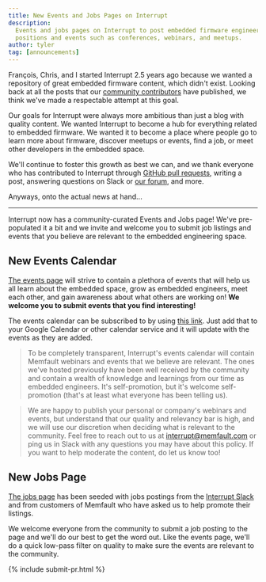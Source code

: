 ```yaml
---
title: New Events and Jobs Pages on Interrupt
description:
  Events and jobs pages on Interrupt to post embedded firmware engineering
  positions and events such as conferences, webinars, and meetups.
author: tyler
tag: [announcements]
---
```


François, Chris, and I started Interrupt 2.5 years ago because we wanted a
repository of great embedded firmware content, which didn't exist. Looking back
at all the posts that our
[community contributors](https://interrupt.memfault.com/authors) have published,
we think we've made a respectable attempt at this goal.

Our goals for Interrupt were always more ambitious than just a blog with quality
content. We wanted Interrupt to become a hub for everything related to embedded
firmware. We wanted it to become a place where people go to learn more about
firmware, discover meetups or events, find a job, or meet other developers in
the embedded space.

We'll continue to foster this growth as best we can, and we thank everyone who
has contributed to Interrupt through
[GitHub pull requests](https://github.com/memfault/interrupt/pulls?q=is%3Apr),
writing a post, answering questions on Slack or
[our forum](https://community.memfault.com/), and more.

Anyways, onto the actual news at hand...

---

<!-- excerpt start -->

Interrupt now has a community-curated Events and Jobs page! We've pre-populated
it a bit and we invite and welcome you to submit job listings and events that
you believe are relevant to the embedded engineering space.

<!-- excerpt end -->

## New Events Calendar

[The events page](/events) will strive to contain a plethora of events that will
help us all learn about the embedded space, grow as embedded engineers, meet
each other, and gain awareness about what others are working on! **We welcome
you to submit events that you find interesting!**

The events calendar can be subscribed to by using [this link](/events-calendar).
Just add that to your Google Calendar or other calendar service and it will
update with the events as they are added.

> To be completely transparent, Interrupt's events calendar will contain
> Memfault webinars and events that we believe are relevant. The ones we've
> hosted previously have been well received by the community and contain a
> wealth of knowledge and learnings from our time as embedded engineers. It's
> self-promotion, but it's welcome self-promotion (that's at least what everyone
> has been telling us).

> We are happy to publish your personal or company's webinars and events, but
> understand that our quality and relevancy bar is high, and we will use our
> discretion when deciding what is relevant to the community. Feel free to reach
> out to us at [interrupt@memfault.com](mailto:interrupt@memfault.com) or ping
> us in Slack with any questions you may have about this policy. If you want to
> help moderate the content, do let us know too!

## New Jobs Page

[The jobs page](/jobs) has been seeded with jobs postings from the
[Interrupt Slack](https://interrupt-slack.herokuapp.com/) and from customers of
Memfault who have asked us to help promote their listings.

We welcome everyone from the community to submit a job posting to the page and
we'll do our best to get the word out. Like the events page, we'll do a quick
low-pass filter on quality to make sure the events are relevant to the
community.

<!-- Interrupt Keep START -->

{% include submit-pr.html %}

<!-- Interrupt Keep END -->
